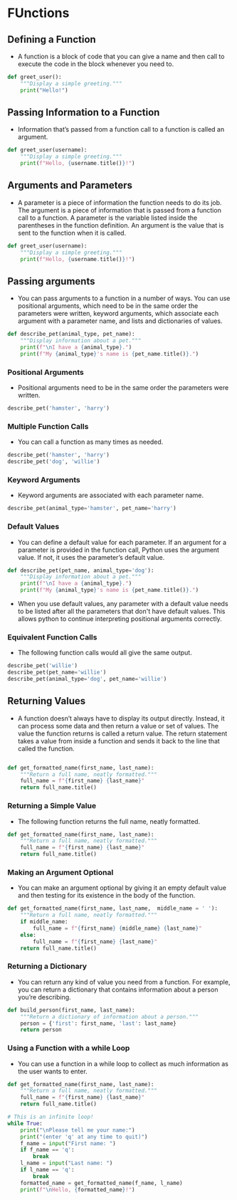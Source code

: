 # FUnctions

## Defining a Function

- A function is a block of code that you can give a name and then call to execute the code in the block whenever you need to.

```python
def greet_user():
    """Display a simple greeting."""
    print("Hello!")
```

## Passing Information to a Function

- Information that’s passed from a function call to a function is called an argument.

```python
def greet_user(username):
    """Display a simple greeting."""
    print(f"Hello, {username.title()}!")
```

## Arguments and Parameters

- A parameter is a piece of information the function needs to do its job. The argument is a piece of information that is passed from a function call to a function. A parameter is the variable listed inside the parentheses in the function definition. An argument is the value that is sent to the function when it is called.

```python
def greet_user(username):
    """Display a simple greeting."""
    print(f"Hello, {username.title()}!")
```

## Passing arguments

- You can pass arguments to a function in a number of ways. You can use positional arguments, which need to be in the same order the parameters were written, keyword arguments, which associate each argument with a parameter name, and lists and dictionaries of values.

```python
def describe_pet(animal_type, pet_name):
    """Display information about a pet."""
    print(f"\nI have a {animal_type}.")
    print(f"My {animal_type}'s name is {pet_name.title()}.")
```

### Positional Arguments

- Positional arguments need to be in the same order the parameters were written.

```python
describe_pet('hamster', 'harry')
```

### Multiple Function Calls

- You can call a function as many times as needed.

```python
describe_pet('hamster', 'harry')
describe_pet('dog', 'willie')
```

### Keyword Arguments

- Keyword arguments are associated with each parameter name.

```python
describe_pet(animal_type='hamster', pet_name='harry')
```

### Default Values

- You can define a default value for each parameter. If an argument for a parameter is provided in the function call, Python uses the argument value. If not, it uses the parameter’s default value.

```python
def describe_pet(pet_name, animal_type='dog'):
    """Display information about a pet."""
    print(f"\nI have a {animal_type}.")
    print(f"My {animal_type}'s name is {pet_name.title()}.")
```

- When you use default values, any parameter with a default value needs to be listed after all the parameters that don't have default values. This allows python to continue interpreting positional arguments correctly.


### Equivalent Function Calls

- The following function calls would all give the same output.

```python
describe_pet('willie')
describe_pet(pet_name='willie')
describe_pet(animal_type='dog', pet_name='willie')
```

## Returning Values

- A function doesn’t always have to display its output directly. Instead, it can process some data and then return a value or set of values. The value the function returns is called a return value. The return statement takes a value from inside a function and sends it back to the line that called the function.

```python

def get_formatted_name(first_name, last_name):
    """Return a full name, neatly formatted."""
    full_name = f"{first_name} {last_name}"
    return full_name.title()
```

### Returning a Simple Value

- The following function returns the full name, neatly formatted.

```python
def get_formatted_name(first_name, last_name):
    """Return a full name, neatly formatted."""
    full_name = f"{first_name} {last_name}"
    return full_name.title()
```

### Making an Argument Optional

- You can make an argument optional by giving it an empty default value and then testing for its existence in the body of the function.

```python
def get_formatted_name(first_name, last_name,  middle_name = ' '):
    """Return a full name, neatly formatted."""
    if middle_name:
        full_name = f"{first_name} {middle_name} {last_name}"
    else:
        full_name = f"{first_name} {last_name}"
    return full_name.title()
```

### Returning a Dictionary

- You can return any kind of value you need from a function. For example, you can return a dictionary that contains information about a person you’re describing.

```python
def build_person(first_name, last_name):
    """Return a dictionary of information about a person."""
    person = {'first': first_name, 'last': last_name}
    return person
```

### Using a Function with a while Loop

- You can use a function in a while loop to collect as much information as the user wants to enter.

```python
def get_formatted_name(first_name, last_name):
    """Return a full name, neatly formatted."""
    full_name = f"{first_name} {last_name}"
    return full_name.title()

# This is an infinite loop!
while True:
    print("\nPlease tell me your name:")
    print("(enter 'q' at any time to quit)")
    f_name = input("First name: ")
    if f_name == 'q':
        break
    l_name = input("Last name: ")
    if l_name == 'q':
        break
    formatted_name = get_formatted_name(f_name, l_name)
    print(f"\nHello, {formatted_name}!")
```